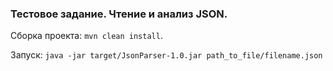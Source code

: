 ### Тестовое задание. Чтение и анализ JSON.

Сборка проекта: `mvn clean install`.

Запуск: `java -jar target/JsonParser-1.0.jar path_to_file/filename.json`
